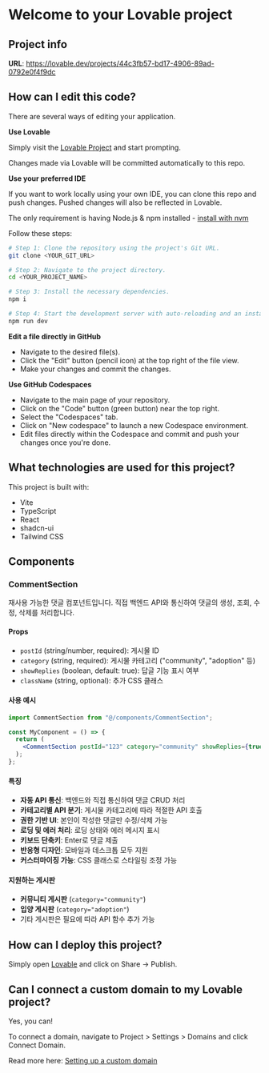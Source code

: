 # Welcome to your Lovable project

## Project info

**URL**: https://lovable.dev/projects/44c3fb57-bd17-4906-89ad-0792e0f4f9dc

## How can I edit this code?

There are several ways of editing your application.

**Use Lovable**

Simply visit the [Lovable Project](https://lovable.dev/projects/44c3fb57-bd17-4906-89ad-0792e0f4f9dc) and start prompting.

Changes made via Lovable will be committed automatically to this repo.

**Use your preferred IDE**

If you want to work locally using your own IDE, you can clone this repo and push changes. Pushed changes will also be reflected in Lovable.

The only requirement is having Node.js & npm installed - [install with nvm](https://github.com/nvm-sh/nvm#installing-and-updating)

Follow these steps:

```sh
# Step 1: Clone the repository using the project's Git URL.
git clone <YOUR_GIT_URL>

# Step 2: Navigate to the project directory.
cd <YOUR_PROJECT_NAME>

# Step 3: Install the necessary dependencies.
npm i

# Step 4: Start the development server with auto-reloading and an instant preview.
npm run dev
```

**Edit a file directly in GitHub**

- Navigate to the desired file(s).
- Click the "Edit" button (pencil icon) at the top right of the file view.
- Make your changes and commit the changes.

**Use GitHub Codespaces**

- Navigate to the main page of your repository.
- Click on the "Code" button (green button) near the top right.
- Select the "Codespaces" tab.
- Click on "New codespace" to launch a new Codespace environment.
- Edit files directly within the Codespace and commit and push your changes once you're done.

## What technologies are used for this project?

This project is built with:

- Vite
- TypeScript
- React
- shadcn-ui
- Tailwind CSS

## Components

### CommentSection

재사용 가능한 댓글 컴포넌트입니다. 직접 백엔드 API와 통신하여 댓글의 생성, 조회, 수정, 삭제를 처리합니다.

#### Props

- `postId` (string/number, required): 게시물 ID
- `category` (string, required): 게시물 카테고리 ("community", "adoption" 등)
- `showReplies` (boolean, default: true): 답글 기능 표시 여부
- `className` (string, optional): 추가 CSS 클래스

#### 사용 예시

```jsx
import CommentSection from "@/components/CommentSection";

const MyComponent = () => {
  return (
    <CommentSection postId="123" category="community" showReplies={true} />
  );
};
```

#### 특징

- **자동 API 통신**: 백엔드와 직접 통신하여 댓글 CRUD 처리
- **카테고리별 API 분기**: 게시물 카테고리에 따라 적절한 API 호출
- **권한 기반 UI**: 본인이 작성한 댓글만 수정/삭제 가능
- **로딩 및 에러 처리**: 로딩 상태와 에러 메시지 표시
- **키보드 단축키**: Enter로 댓글 제출
- **반응형 디자인**: 모바일과 데스크톱 모두 지원
- **커스터마이징 가능**: CSS 클래스로 스타일링 조정 가능

#### 지원하는 게시판

- **커뮤니티 게시판** (`category="community"`)
- **입양 게시판** (`category="adoption"`)
- 기타 게시판은 필요에 따라 API 함수 추가 가능

## How can I deploy this project?

Simply open [Lovable](https://lovable.dev/projects/44c3fb57-bd17-4906-89ad-0792e0f4f9dc) and click on Share -> Publish.

## Can I connect a custom domain to my Lovable project?

Yes, you can!

To connect a domain, navigate to Project > Settings > Domains and click Connect Domain.

Read more here: [Setting up a custom domain](https://docs.lovable.dev/tips-tricks/custom-domain#step-by-step-guide)
